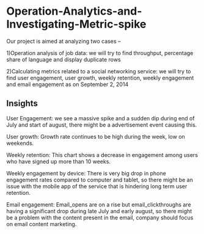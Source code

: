 # Operation-Analytics-and-Investigating-Metric-spike

Our project is aimed at analyzing two cases –
 
1)Operation analysis of job data: we will try to find throughput, percentage share of language and display duplicate rows

2)Calculating metrics related to a social networking service: we will try to find user engagement, user growth, weekly retention, weekly engagement and email engagement as on September 2, 2014  

## Insights

User Engagement: we see a massive spike and a sudden dip during end of July and start of august, there might be a advertisement event causing this.

User growth: Growth rate continues to be high during the week, low on weekends.

Weekly retention: This chart shows a decrease in engagement among users who have signed up more than 10 weeks.

Weekly engagement by device: There is very big drop in phone engagement rates compared to computer and tablet, so there might be an issue with the mobile app of the service that is hindering long term user retention.

Email engagement: Email_opens are on a rise but email_clickthroughs are having a significant drop during late July and early august, so there might be a problem with the content present in the email, company should focus on email content marketing.
